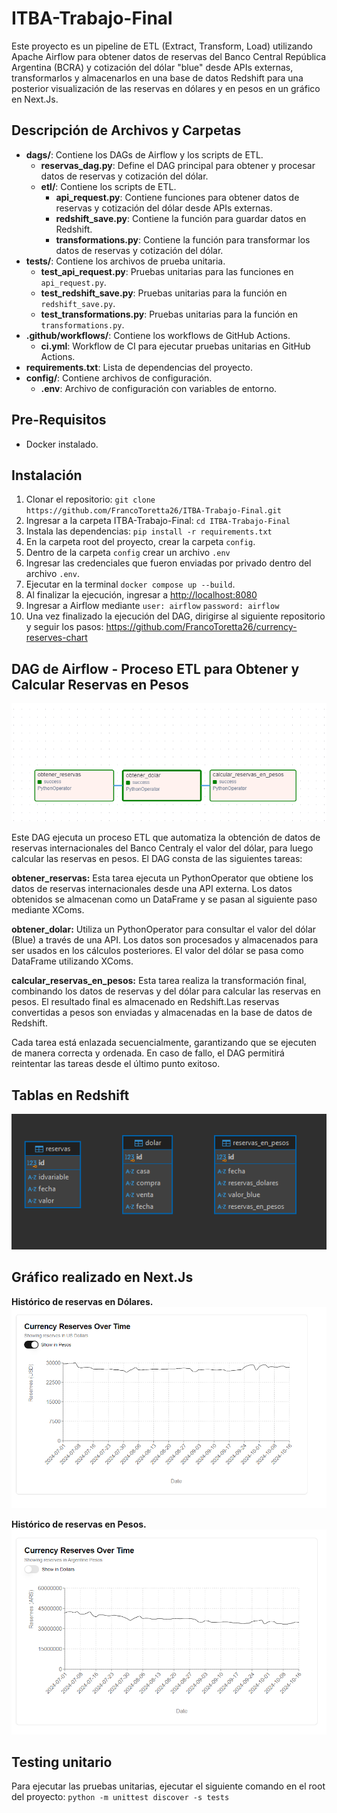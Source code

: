 # ITBA-Trabajo-Final

Este proyecto es un pipeline de ETL (Extract, Transform, Load) utilizando Apache Airflow para obtener datos de reservas del Banco Central República Argentina (BCRA) y cotización del dólar "blue" desde APIs externas, transformarlos y almacenarlos en una base de datos Redshift para una posterior visualización de las reservas en dólares y en pesos en un gráfico en Next.Js.

## Descripción de Archivos y Carpetas

- **dags/**: Contiene los DAGs de Airflow y los scripts de ETL.
  - **reservas_dag.py**: Define el DAG principal para obtener y procesar datos de reservas y cotización del dólar.
  - **etl/**: Contiene los scripts de ETL.
    - **api_request.py**: Contiene funciones para obtener datos de reservas y cotización del dólar desde APIs externas.
    - **redshift_save.py**: Contiene la función para guardar datos en Redshift.
    - **transformations.py**: Contiene la función para transformar los datos de reservas y cotización del dólar.
- **tests/**: Contiene los archivos de prueba unitaria.
  - **test_api_request.py**: Pruebas unitarias para las funciones en `api_request.py`.
  - **test_redshift_save.py**: Pruebas unitarias para la función en `redshift_save.py`.
  - **test_transformations.py**: Pruebas unitarias para la función en `transformations.py`.
- **.github/workflows/**: Contiene los workflows de GitHub Actions.
  - **ci.yml**: Workflow de CI para ejecutar pruebas unitarias en GitHub Actions.
- **requirements.txt**: Lista de dependencias del proyecto.
- **config/**: Contiene archivos de configuración.
  - **.env**: Archivo de configuración con variables de entorno.

## Pre-Requisitos

- Docker instalado.

## Instalación

1. Clonar el repositorio: `git clone https://github.com/FrancoToretta26/ITBA-Trabajo-Final.git`
2. Ingresar a la carpeta ITBA-Trabajo-Final: `cd ITBA-Trabajo-Final`
3. Instala las dependencias: `pip install -r requirements.txt`
4. En la carpeta root del proyecto, crear la carpeta `config`.
5. Dentro de la carpeta `config` crear un archivo `.env`
6. Ingresar las credenciales que fueron enviadas por privado dentro del archivo `.env`.
7. Ejecutar en la terminal `docker compose up --build`.
8. Al finalizar la ejecución, ingresar a <http://localhost:8080>
9. Ingresar a Airflow mediante `user: airflow` `password: airflow`
10. Una vez finalizado la ejecución del DAG, dirigirse al siguiente repositorio y seguir los pasos: <https://github.com/FrancoToretta26/currency-reserves-chart>

## DAG de Airflow - Proceso ETL para Obtener y Calcular Reservas en Pesos

![alt text](image.png)

Este DAG ejecuta un proceso ETL que automatiza la obtención de datos de reservas internacionales del Banco Centraly el valor del dólar, para luego calcular las reservas en pesos. El DAG consta de las siguientes tareas:

**obtener_reservas:** Esta tarea ejecuta un PythonOperator que obtiene los datos de reservas internacionales desde una API externa. Los datos obtenidos se almacenan como un DataFrame y se pasan al siguiente paso mediante XComs.

**obtener_dolar:** Utiliza un PythonOperator para consultar el valor del dólar (Blue) a través de una API. Los datos son procesados y almacenados para ser usados en los cálculos posteriores. El valor del dólar se pasa como DataFrame utilizando XComs.

**calcular_reservas_en_pesos:** Esta tarea realiza la transformación final, combinando los datos de reservas y del dólar para calcular las reservas en pesos. El resultado final es almacenado en Redshift.Las reservas convertidas a pesos son enviadas y almacenadas en la base de datos de Redshift.

Cada tarea está enlazada secuencialmente, garantizando que se ejecuten de manera correcta y ordenada. En caso de fallo, el DAG permitirá reintentar las tareas desde el último punto exitoso.

## Tablas en Redshift

![alt text](image-1.png)

## Gráfico realizado en Next.Js

**Histórico de reservas en Dólares.**
![alt text](image-2.png)

**Histórico de reservas en Pesos.**
![alt text](image-3.png)

## Testing unitario

Para ejecutar las pruebas unitarias, ejecutar el siguiente comando en el root del proyecto: `python -m unittest discover -s tests`
